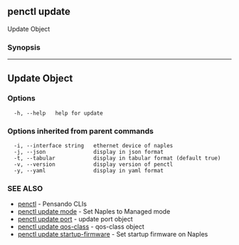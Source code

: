 ## penctl update

Update Object

### Synopsis



---------------
 Update Object 
---------------


### Options

```
  -h, --help   help for update
```

### Options inherited from parent commands

```
  -i, --interface string   ethernet device of naples
  -j, --json               display in json format
  -t, --tabular            display in tabular format (default true)
  -v, --version            display version of penctl
  -y, --yaml               display in yaml format
```

### SEE ALSO
* [penctl](penctl.md)	 - Pensando CLIs
* [penctl update mode](penctl_update_mode.md)	 - Set Naples to Managed mode
* [penctl update port](penctl_update_port.md)	 - update port object
* [penctl update qos-class](penctl_update_qos-class.md)	 - qos-class object
* [penctl update startup-firmware](penctl_update_startup-firmware.md)	 - Set startup firmware on Naples

